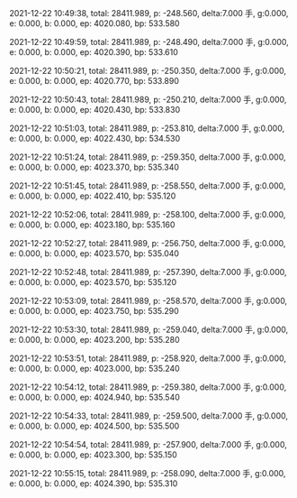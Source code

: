 2021-12-22 10:49:38, total: 28411.989, p: -248.560, delta:7.000 手, g:0.000, e: 0.000, b: 0.000, ep: 4020.080, bp: 533.580

2021-12-22 10:49:59, total: 28411.989, p: -248.490, delta:7.000 手, g:0.000, e: 0.000, b: 0.000, ep: 4020.390, bp: 533.610

2021-12-22 10:50:21, total: 28411.989, p: -250.350, delta:7.000 手, g:0.000, e: 0.000, b: 0.000, ep: 4020.770, bp: 533.890

2021-12-22 10:50:43, total: 28411.989, p: -250.210, delta:7.000 手, g:0.000, e: 0.000, b: 0.000, ep: 4020.430, bp: 533.830

2021-12-22 10:51:03, total: 28411.989, p: -253.810, delta:7.000 手, g:0.000, e: 0.000, b: 0.000, ep: 4022.430, bp: 534.530

2021-12-22 10:51:24, total: 28411.989, p: -259.350, delta:7.000 手, g:0.000, e: 0.000, b: 0.000, ep: 4023.370, bp: 535.340

2021-12-22 10:51:45, total: 28411.989, p: -258.550, delta:7.000 手, g:0.000, e: 0.000, b: 0.000, ep: 4022.410, bp: 535.120

2021-12-22 10:52:06, total: 28411.989, p: -258.100, delta:7.000 手, g:0.000, e: 0.000, b: 0.000, ep: 4023.180, bp: 535.160

2021-12-22 10:52:27, total: 28411.989, p: -256.750, delta:7.000 手, g:0.000, e: 0.000, b: 0.000, ep: 4023.570, bp: 535.040

2021-12-22 10:52:48, total: 28411.989, p: -257.390, delta:7.000 手, g:0.000, e: 0.000, b: 0.000, ep: 4023.570, bp: 535.120

2021-12-22 10:53:09, total: 28411.989, p: -258.570, delta:7.000 手, g:0.000, e: 0.000, b: 0.000, ep: 4023.750, bp: 535.290

2021-12-22 10:53:30, total: 28411.989, p: -259.040, delta:7.000 手, g:0.000, e: 0.000, b: 0.000, ep: 4023.200, bp: 535.280

2021-12-22 10:53:51, total: 28411.989, p: -258.920, delta:7.000 手, g:0.000, e: 0.000, b: 0.000, ep: 4023.000, bp: 535.240

2021-12-22 10:54:12, total: 28411.989, p: -259.380, delta:7.000 手, g:0.000, e: 0.000, b: 0.000, ep: 4024.940, bp: 535.540

2021-12-22 10:54:33, total: 28411.989, p: -259.500, delta:7.000 手, g:0.000, e: 0.000, b: 0.000, ep: 4024.500, bp: 535.500

2021-12-22 10:54:54, total: 28411.989, p: -257.900, delta:7.000 手, g:0.000, e: 0.000, b: 0.000, ep: 4023.300, bp: 535.150

2021-12-22 10:55:15, total: 28411.989, p: -258.090, delta:7.000 手, g:0.000, e: 0.000, b: 0.000, ep: 4024.390, bp: 535.310